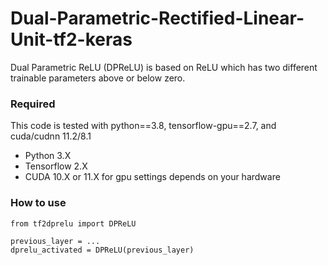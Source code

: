 # Dual-Parametric-Rectified-Linear-Unit-tf2-keras
Dual Parametric ReLU (DPReLU) is based on ReLU which has two different trainable parameters above or below zero.

### Required
This code is tested with python==3.8, tensorflow-gpu==2.7, and cuda/cudnn 11.2/8.1
- Python 3.X
- Tensorflow 2.X
- CUDA 10.X or 11.X for gpu settings depends on your hardware

### How to use
```
from tf2dprelu import DPReLU

previous_layer = ...
dprelu_activated = DPReLU(previous_layer)
```
